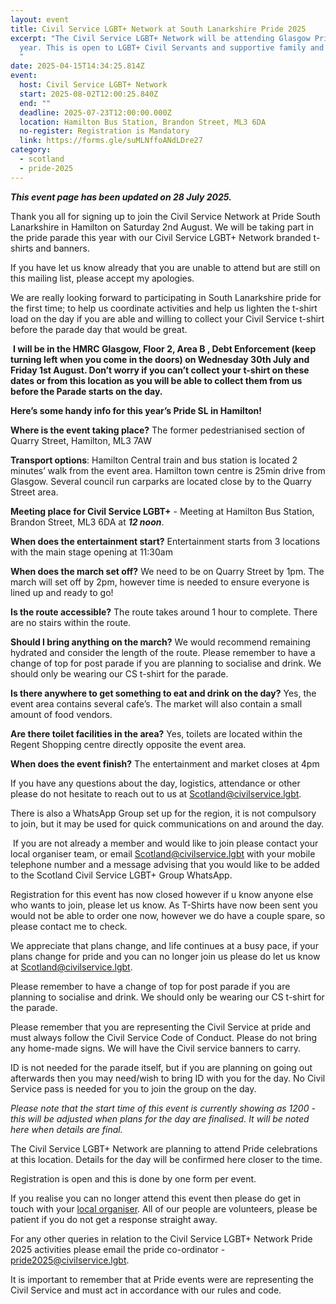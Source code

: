 ```yaml
---
layout: event
title: Civil Service LGBT+ Network at South Lanarkshire Pride 2025
excerpt: "The Civil Service LGBT+ Network will be attending Glasgow Pride this
  year. This is open to LGBT+ Civil Servants and supportive family and friends.
  "
date: 2025-04-15T14:34:25.814Z
event:
  host: Civil Service LGBT+ Network
  start: 2025-08-02T12:00:25.840Z
  end: ""
  deadline: 2025-07-23T12:00:00.000Z
  location: Hamilton Bus Station, Brandon Street, ML3 6DA
  no-register: Registration is Mandatory
  link: https://forms.gle/suMLNffoANdLDre27
category:
  - scotland
  - pride-2025
---
```

***T﻿his event page has been updated on 28 July 2025.***

Thank you all for signing up to join the Civil Service Network at Pride South Lanarkshire in Hamilton on Saturday 2nd August. We will be taking part in the pride parade this year with our Civil Service LGBT+ Network branded t-shirts and banners.

If you have let us know already that you are unable to attend but are still on this mailing list, please accept my apologies.

We are really looking forward to participating in South Lanarkshire pride for the first time; to help us coordinate activities and help us lighten the t-shirt load on the day if you are able and willing to collect your Civil Service t-shirt before the parade day that would be great.

 **I will be in the HMRC Glasgow, Floor 2, Area B , Debt Enforcement (keep turning left when you come in the doors) on Wednesday 30th July and Friday 1st August. Don’t worry if you can’t collect your t-shirt on these dates or from this location as you will be able to collect them from us before the Parade starts on the day.**

**Here’s some handy info for this year’s Pride SL in Hamilton!**

**Where is the event taking place?** The former pedestrianised section of Quarry Street, Hamilton, ML3 7AW

**Transport options**: Hamilton Central train and bus station is located 2 minutes’ walk from the event area. Hamilton town centre is 25min drive from Glasgow. Several council run carparks are located close by to the Quarry Street area. 

**Meeting place for Civil Service LGBT+** - Meeting at Hamilton Bus Station, Brandon Street, ML3 6DA at ***12 noon***.

**When does the entertainment start?** Entertainment starts from 3 locations with the main stage opening at 11:30am

**When does the march set off?** We need to be on Quarry Street by 1pm. The march will set off by 2pm, however time is needed to ensure everyone is lined up and ready to go!

**Is the route accessible?** The route takes around 1 hour to complete. There are no stairs within the route. 

**Should I bring anything on the march?** We would recommend remaining hydrated and consider the length of the route. Please remember to have a change of top for post parade if you are planning to socialise and drink. We should only be wearing our CS t-shirt for the parade.

**Is there anywhere to get something to eat and drink on the day?** Yes, the event area contains several cafe’s. The market will also contain a small amount of food vendors.

**Are there toilet facilities in the area?** Yes, toilets are located within the Regent Shopping centre directly opposite the event area.

**When does the event finish?** The entertainment and market closes at 4pm

If you have any questions about the day, logistics, attendance or other please do not hesitate to reach out to us at [Scotland@civilservice.lgbt](mailto:Scotland@civilservice.lgbt).

There is also a WhatsApp Group set up for the region, it is not compulsory to join, but it may be used for quick communications on and around the day.

 If you are not already a member and would like to join please contact your local organiser team, or email [Scotland@civilservice.lgbt](mailto:Scotland@civilservice.lgbt) with your mobile telephone number and a message advising that you would like to be added to the Scotland Civil Service LGBT+ Group WhatsApp.

Registration for this event has now closed however if u know anyone else who wants to join, please let us know. As T-Shirts have now been sent you would not be able to order one now, however we do have a couple spare, so please contact me to check.

We appreciate that plans change, and life continues at a busy pace, if your plans change for pride and you can no longer join us please do let us know at [Scotland@civilservice.lgbt](mailto:Scotland@civilservice.lgbt).

Please remember to have a change of top for post parade if you are planning to socialise and drink. We should only be wearing our CS t-shirt for the parade.

Please remember that you are representing the Civil Service at pride and must always follow the Civil Service Code of Conduct. Please do not bring any home-made signs. We will have the Civil service banners to carry.

ID is not needed for the parade itself, but if you are planning on going out afterwards then you may need/wish to bring ID with you for the day. No Civil Service pass is needed for you to join the group on the day.

*P﻿lease note that the start time of this event is currently showing as 1200 - this will be adjusted when plans for the day are finalised. It will be noted here when details are final.*

The Civil Service LGBT+ Network are planning to attend Pride celebrations at this location. Details for the day will be confirmed here closer to the time. 

Registration is open and this is done by one form per event.

I﻿f you realise you can no longer attend this event then please do get in touch with your [local organiser](https://www.civilservice.lgbt/team/). All of our people are volunteers, please be patient if you do not get a response straight away. 

F﻿or any other queries in relation to the Civil Service LGBT+ Network Pride 2025 activities please email the pride co-ordinator - [pride2025@civilservice.lgbt](mailto:pride2025@civilservice.lgbt).

I﻿t is important to remember that at Pride events were are representing the Civil Service and must act in accordance with our rules and code.